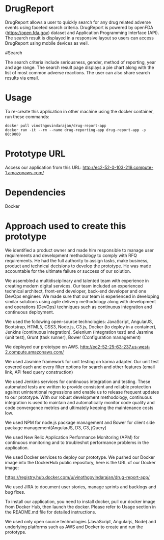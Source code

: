 # DrugReport
DrugReport allows a user to quickly search for any drug related adverse events using faceted search criteria.  DrugReport is powered by openFDA (https://open.fda.gov) dataset and Application Programming Interface (API). The search result is displayed in a responsive layout so users can access DrugReport using mobile devices as well.

#Search

The search criteria include seriousness, gender, method of reporting, year and age range. The search result page displays a pie chart along with the list of most common adverse reactions. The user can also share search results via email.

# Usage
To re-create this application in other machine using the docker container, run these commands:

```
docker pull vinothgovindarajan/drug-report-app
docker run -it --rm --name drug-reporting-app drug-report-app -p 80:9000
```

# Prototype URL
Access our application from this URL: http://ec2-52-0-103-219.compute-1.amazonaws.com/

# Dependencies

Docker

# Approach used to create this prototype

We identified a product owner and made him responsible to manage user requirements and development methodology to comply with RFQ requirements. He had the full authority to assign tasks, make business, product and technical decisions to develop the prototype. He was made accountable for the ultimate failure or success of our solution.

We assembled a multidisciplinary and talented team with experience in creating modern digital services. Our team included an experienced technical architect, front-end developer, back-end developer and one DevOps engineer. We made sure that our team is experienced in developing similar solutions using agile delivery methodology along with development and operations (DevOps) techniques such as continuous integration and continuous deployment.

We used the following open-source technologies: JavaScript, AngularJS, Bootstrap, HTML5, CSS3, Node.js, C3.js, Docker (to deploy in a container), Jenkins (continuous integration), Selenium (integration test) and Jasmine (unit test), Grunt (task runner), Bower (Configuration management)

We deployed our prototype on AWS.
http://ec2-52-25-63-237.us-west-2.compute.amazonaws.com/

We used Jasmine framework for unit testing on karma adapter. Our unit test covered each and every filter options for search and other features (email link, API feed query construction)

We used Jenkins services for continuous integration and testing. These automated tests are written to provide consistent and reliable protection against unintentional regressions and enable us to release frequent updates to our prototype.  With our robust development methodology, continuous integration is used to maintain and automatically monitor code quality and code convergence metrics and ultimately keeping the maintenance costs low.

We used NPM for node.js package management and Bower for client side package management(AngularJS, D3, C3, jQuery)

We used New Relic Application Performance Monitoring (APM) for continuous monitoring and to troubleshot performance problems in the application.

We used Docker services to deploy our prototype. We pushed our Docker image into the DockerHub public repository, here is the URL of our Docker image: 

https://registry.hub.docker.com/u/vinothgovindarajan/drug-report-app/

We used JIRA to document user stories, manage sprints and backlogs and bug fixes. 

To install our application, you need to install docker, pull our docker image from Docker Hub, then launch the docker. Please refer to Usage section in the README.md file for detailed instructions.

We used only open source technologies (JavaScript, Angularjs, Node) and underlying platforms such as AWS and Docker to create and run the prototype.





